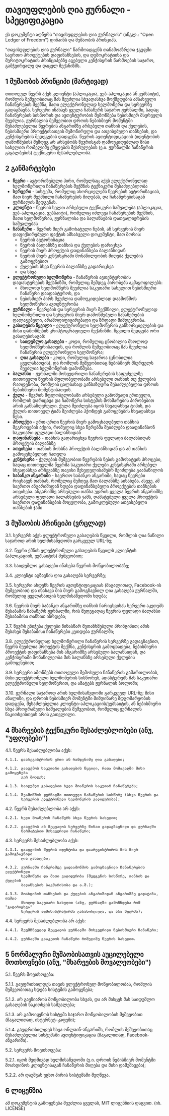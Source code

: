 თავიუფლების ღია ჟურნალი - სპეციფიკაცია
======================================

ეს დოკუმენტი აღწერს "თავისუფლების ღია ჟურნალის"
(ინგლ.: "Open Ledger of Freedom") დიზაინს
და მუშაობის პრინციპს.

"თავისუფლების ღია ჟურნალი" წარმოადგენს თანამოაზრეთა
ჯგუფში საერთო პროექტების დაფინანსების, და დემოკრატიისა
და მერიტოკრატიის პრინციპებზე აგებული კენჭისყრის წარმოების
საჯარო, გამჭვირვალე და დაცულ მექანიზმს.

1 მუშაობის პრინციპი (მარტივად)
------------------------------

თითოეულ წევრს აქვს კლიენტი (აპლიკაცია, ვებ-აპლიკაცია ან ვებსაიტი),
რომლის მეშვეობითაც მას შეუძლია სხვადასხვა მოქმედების ამსახველი
ჩანაწერების შექმნა, მათი ელექტრონულად ხელმოწერა და სერვერზე გადაგზავნა.
სერვერი ინახავს ყველა ჩანაწერს საჯარო ჟურნალში, სადაც ჩანაწერების სისწორის
და ავთენტურობის შემოწმება ნებისმიერ მსურველს შეუძლია. ჟურნალის მეშვეობით
დროის ნებისმიერ მომენტში შესაძლებელია წევრების ანგარიშზე არსებული
თანხის და ქულების, ნებისმიერი პროექტისათვის შემოწირული და ათვისებული თანხების,
და კენჭისყრების შედეგების დადგენა. წევრის ავთენტიფიკაციის
(იდენტობის დამოწმების) შემდეგ არ არსებობს წევრისგან დამოუკიდებლად
მისი სახელით რომელიმე ქმედების შესრულების (ე.ი. ჟურნალში ჩანაწერის გაყალბების)
ტექნიკური შესაძლებლობა.

2 განმარტებები
--------------

- **წევრი** - ავტორიზებული პირი, რომელსაც აქვს ელექტრონულად ხელმოწერილი
  ჩანაწერების შექმნის ტექნიკური შესაძლებლობა
- **სერვერი** - სისტემა, რომელიც ახორციელებს წევრების ავტორიზაციას,
  მათ მიერ შექმნილი ჩანაწერების მიღებას, და ჩანაწერებისაგან ჟურნალის
  შედგენას.
- **კლიენტი** - წევრის ხელთ არსებული ტექნიკური საშუალება (აპლიკაცია,
  ვებ-აპლიკაცია, ვებსაიტი), რომელიც იძლევა ჩანაწერების შექმნის,
  მათი ხელმოწერის, ჟურნალისა და ბალანსების დათვალიერების საშუალებას
- **ჩანაწერი** - წევრის მიერ გამოხატული ნების, ან
  სერვერის მიერ დაფიქსირებული ფაქტის ამსახველი დოკუმენტი,
  მათ შორის:
    + წევრის ავტორიზაცია
    + წევრის ბალანსზე თანხის და ქულების დარიცხვა
    + წევრის მიერ პროექტის დაფინანსება ბალანსიდან
    + წევრის მიერ კენჭისყრაში მონაწილეობის მიღება ქულების გამოყენებით
    + ქულების სხვა წევრის ბალანსზე გადარიცხვა
    + და სხვა
- **ელექტრონული ხელმოწერა** - ჩანაწერის ავთენტურობის
  დადასტურების მექანიზმი, რომელიც შემდეგ პირობებს აკმაყოფილებს:
    + მხოლოდ ხელმომწერს შეუძლია საკუთარი სახელით ნებისმიერი
      ჩანაწერი დაადასტუროს, და
    + ნებისმიერ პირს შეუძლია დამოუკიდებლად დაამოწმოს ხელმოწერის ავთენტურობა
- **ჟურნალი** - წევრების და სერვერის მიერ შექმნილი, ელექტრონულად
  ხელმოწერილი და სერვერის მიერ დამოწმებული ჩანაწერების
  დალაგებული, არამოდიფიცირებადი და ზრდადი მიმდევრობა.
- **გასაღების წყვილი** - ელექტრონული ხელმოწერის განხორციელების
  და მისი დამოწმების კრიპტოგრაფიული მექანიზმი.
  წყვილი შედგება ორი გასაღებისაგან:
    + **საიდუმლო გასაღები** - კოდი, რომელიც ცნობილია მხოლოდ ხელმომწერისათვის,
      და რომლის მეშვეობითაც მას შეუძლია ჩანაწერის ელექტრონული ხელმოწერა;
    + **ღია გასაღები** - კოდი, რომელიც საჯაროა (ცნობილია ყველასათვის),
      და რომლის მეშვეობითაც ნებისმიერ მსურველს შეუძლია ხელმოწერის დამოწმება.
- **ბალანსი** - ჟურნალში მოხვედრილი ჩანაწერების საფუძველზე
  თითოეული წევრის მფლობელობაში არსებული თანხის თუ ქულების
  რაოდენობა, რომლის ცალსახად განსაზღვრა შესაძლებელია დროის ნებისმიერი
  მომენტისათვის.
- **ქულა** - წევრის მფლობელობაში არსებული გაზომვადი ერთეული, რომლის
  დარიცხვა და ჩამოწერა სისტემის მოხმარების პირობებით არის განსაზღვრული.
  ქულა შეიძლება იყოს სხვადასხვა ტიპის, და ქულის თითოეულ ტიპს შეიძლება
  ჰქონდეს გამოყენების სხვადასხვა წესი.
- **პროექტი** - ერთ-ერთი წევრის მიერ გამოცხადებული თანხის შეგროვების
  აქცია, რომელიც სხვა წერებმა შეიძლება დააფინანსონ საკუთარი ფულადი ბალანსიდან
- **დაფინანსება** - თანხის გადარიცხვა წევრის ფულადი ბალანსიდან პროექტის ბალანსზე
- **ათვისება** - თანხის მოხსნა პროექტის ბალანსიდან და ამ თანხის
  გამოყენებულად ჩათვლა
- **კენჭისყრა** - ქულების მეშვეობით წევრების ნების გამოხატვის პროცესი,
  სადაც თითოეულმა წევრმა საკუთარი ქულები კენჭისყრაში არსებულ სხვადასხვა
  არჩევანზე თავისი შეხედულისამებრ შეიძლება გაანაწილოს
- **საბანკო ანგარიში** - საერთო საბანკო ანგარიში, სადაც წევრები რიცხავენ
  თანხას, რომელიც შემდეგ მათ ბალანსზე აისახება. ასევე, ამ საერთო ანგარიშიდან
  ხდება დაფინანსებული პროექტების თანხების ათვისება. ანგარიშზე არსებული თანხა
  უდრის ყველა წევრის ანგარიშზე არსებული ფულადი ბალანსების ჯამს, დამატებული
  ყველა პროექტის საერთო დაფინანსების მოცულობა, გამოკლებული ათვისებული თანხების
  ჯამი


3 მუშაობის პრინციპი (ვრცლად)
----------------------------

3.1. სერვერს აქვს ელექტრონული გასაღების წყვილი, რომლის ღია ნაწილი
     საჯაროდ არის ხელმისაწვდომი გარკვეულ URL-ზე;

3.2. წევრი ქმნის ელექტრონული გასაღების წყვილს კლიენტის (აპლიკაციის, ვებსაიტის)
     მეშვეობით;

3.3. საიდუმლო გასაღები ინახება წევრის მოწყობილობაზე;

3.4. კლიენტი აგზავნის ღია გასაღებს სერვერზე;

3.5. სერვერი ახდენს წევრის ავთენტიფიკაციას (მაგალითად, Facebook-ის მეშვეობით)
     და ინახავს მის მიერ გამოგზავნილ ღია გასაღებს ჟურნალში, რომელიც ყველასათვის
     ხელმისაწვდომი ხდება; 

3.6. წევრის მიერ საბანკო ანგარიშზე თანხის ჩარიცხვისას სერვერი აკეთებს შესაბამის
     ჩანაწერს ჟურნალში, რის შედეგადაც წევრის ფულადი ბალანსი
     შესაბამისი თანხით იზრდება;

3.7. წევრს ენიჭება ქულები წინასწარ შეთანხმებული პრინციპით; ამის შესახებ
     შესაბამისი ჩანაწერები კეთდება ჟურნალში;

3.8. ელექტრონულად ხელმოწერილი ჩანაწერის სერვერზე გადაგზავნით, წევრს შეუძლია
     პროექტის შექმნა, კენჭისყრის გამოცხადება, ნებისმიერი პროექტის დაფინანსება
     მის ანგარიშზე არსებული ბალანსიდან, და კენჭისყრაში მონაწილეობა მის ბალანსზე
     არსებული ქულების გამოყენებით;

3.9. სერვერი ამოწმებს თითოეული შემოსული ჩანაწერის გამართლობას, მისი ელექტრონული
     ხელმოწერის სისწორეს, ადასტურებს მას საკუთარი ელექტრონული ხელმოწერით,
     და ამატებს ჟურნალის ბოლოში;

3.10. ჟურნალი საჯაროდ არის ხელმისაწვდომი გარკვეულ URL-ზე; მისი ანალიზი, და
      დროის ნებისმიერ მომენტში მიმდინარე მდგომარეობის დადგენა, შესაძლებელია
      კლიენტი-აპლიკაციის/ვებსაიტის, ან ნებისმიერი სხვა პროგრამული საშუალების
      მეშვეობით, რომელიც ჟურნალის წაკითხვისთვის არის გათვლილი.



4 მხარეების ტექნიკური შესაძლებლობები (ანუ, "უფლებები")
------------------------------------------------------

4.1. წევრს შესაძლებლობა აქვს:

    4.1.1. დაარეგისტრიროს ერთი ან რამდენიმე ღია გასაღები;

    4.1.2. გააუქმოს საკუთარი გასაღების წყვილი, რათა მომავალში მისი გამოყენება
           ვერ მოხდეს;

    4.1.3. საიდუმლო გასაღებით ხელი მოაწეროს საკუთარ ჩანაწერებს;

    4.1.4. შეამოწმოს ჟურნალში თითოეული ჩანაწერის სისწორე (სხვა წევრის და
           სერვერის ელექტრონული ხელმოწერის ვალიდურობა);


4.2. წევრს შესაძლებლობა არ აქვს:

    4.2.1. ხელი მოაწეროს ჩანაწერს სხვა წევრის სახელით;

    4.2.2. გააუქმოს ან შეცვალოს სერვერზე წინათ გადაგზავნილი და ჟურნალში
           წარმატებით მოხვედრილი ჩანაწერი;


4.3. სერვერს შესაძლებლობა აქვს:

    4.3.1. დაადგინოს წევრის იდენტობა და დაარეგისტრიროს მის მიერ გამოგზავნილი
           ღია გასაღები;

    4.3.2. ჟურნალში ჩაწერამდე გადაამოწმოს გამოგზავნილი ჩანაწერების ელექტრონული
           ხელმოწერა და მათი ვალიდურობა (შედგენის სისწორე, თანხის და ქულების
           ბალანსების საკმარისობა და ა.შ.);

    4.3.3. მოახდინოს თანხების და ქულების ანგარიშიდან ანგარიშზე გადატანა, თუმცა
           მხოლოდ საკუთარი სახელით (ანუ, ჟურნალში გამოჩნდება რომ "გადარიცხვა"
           სერვერის ადმინისტრატორმა განახორციელა, და არა წევრმა);


4.4. სერვერს შესაძლებლობა არ აქვს:

    4.4.1. შეუმჩნევლად შეცვალოს ჟურნალში მოხვედრილი ნებისმიერი ჩანაწერი;

    4.4.2. ჟურნალში გააკეთოს ჩანაწერი რომელიმე წევრის სახელით.


5 ნორმალური მუშაობისათვის აუცილებელი მოთხოვნები (ანუ, "მხარეების მოვალეობები")
------------------------------------------------------------------------------

5.1. წევრს მოეთხოვება:

  5.1.1. გაუფრთხილდეს თავის ელექტრონულ მოწყობილობას, რომლის მეშვეობითაც
         ხდება სისტემის გამოყენება;

  5.1.2. არ გაუზიაროს მოწყობილობა სხვას, და არ მისცეს მას საიდუმლო გასაღების
         წაკითხვის საშუალება;

  5.1.3. არ გამოიყენოს სისტემა საჯარო მოწყობილობის მეშვეობით (მაგალითად,
         ინტერნეტ-კაფეში);

  5.1.4. გაუფრთხილდეს სხვა ონლაინ-ანგარიშს, რომლის მეშვეობითაც შესაძლებელია
         სისტემაში ავთენტიფიკაცია (მაგალითად, Facebook-ანგარიში).


5.2. სერვერს მოეთხოვება:

  5.2.1. იყოს მუდმივად ხელმისაწვდომი (ე.ი. დროის ნებისმიერ მომენტში მოახდინოს
         კლიენტისაგან ჩანაწერის მიღება და მისი დამუშავება);

  5.2.2. არ დაუშვას უცხო პირის სისტემაში შეღწევა.


6 ლიცენზია
----------

ამ დოკუმენტის გამოყენება შეუძლია ყველას, MIT ლიცენზიის დაცვით. (იხ. LICENSE)
